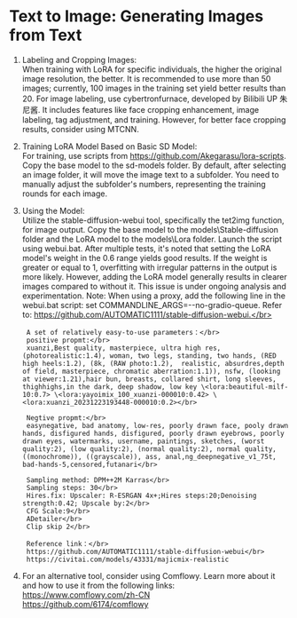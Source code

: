 # **Text to Image: Generating Images from Text**
1. Labeling and Cropping Images:</br>
When training with LoRA for specific individuals, the higher the original image resolution, the better. It is recommended to use more than 50 images; currently, 100 images in the training set yield better results than 20. For image labeling, use cybertronfurnace, developed by Bilibili UP 朱尼酱. It includes features like face cropping enhancement, image labeling, tag adjustment, and training. However, for better face cropping results, consider using MTCNN.</br>

2. Training LoRA Model Based on Basic SD Model:</br>
For training, use scripts from https://github.com/Akegarasu/lora-scripts. Copy the base model to the sd-models folder. By default, after selecting an image folder, it will move the image text to a subfolder. You need to manually adjust the subfolder's numbers, representing the training rounds for each image.</br>

3. Using the Model:</br>
Utilize the stable-diffusion-webui tool, specifically the tet2img function, for image output. Copy the base model to the models\Stable-diffusion folder and the LoRA model to the models\Lora folder. Launch the script using webui.bat. After multiple tests, it's noted that setting the LoRA model's weight in the 0.6 range yields good results. If the weight is greater or equal to 1, overfitting with irregular patterns in the output is more likely. However, adding the LoRA model generally results in clearer images compared to without it. This issue is under ongoing analysis and experimentation. Note: When using a proxy, add the following line in the webui.bat script: set COMMANDLINE_ARGS=--no-gradio-queue. Refer to: https://github.com/AUTOMATIC1111/stable-diffusion-webui.</br>

        A set of relatively easy-to-use parameters：</br>
        positive propmt:</br>
        xuanzi,Best quality, masterpiece, ultra high res, (photorealistic:1.4), woman, two legs, standing, two hands, (RED high heels:1.2), (8k, (RAW photo:1.2),  realistic, absurdres,depth of field, masterpiece, chromatic aberration:1.1)), nsfw, (looking at viewer:1.21),hair bun, breasts, collared shirt, long sleeves, thighhighs,in the dark, deep shadow, low key \<lora:beautiful-milf-10:0.7> \<lora:yayoimix_100_xuanzi-000010:0.42> \<lora:xuanzi_20231223193448-000010:0.2></br>

        Negtive propmt:</br>
        easynegative, bad anatomy, low-res, poorly drawn face, pooly drawn hands, disfigured hands, disfigured, poorly drawn eyebrows, poorly drawn eyes, watermarks, username, paintings, sketches, (worst quality:2), (low quality:2), (normal quality:2), normal quality, ((monochrome)), ((grayscale)), ass, anal,ng_deepnegative_v1_75t, bad-hands-5,censored,futanari</br>

        Sampling method: DPM++2M Karras</br>
        Sampling steps: 30</br>
        Hires.fix: Upscaler: R-ESRGAN 4x+;Hires steps:20;Denoising strength:0.42; Upscale by:2</br>
        CFG Scale:9</br>
        ADetailer</br>
        Clip skip 2</br>

        Reference link：</br>
        https://github.com/AUTOMATIC1111/stable-diffusion-webui</br>
        https://civitai.com/models/43331/majicmix-realistic

4. For an alternative tool, consider using Comflowy. Learn more about it and how to use it from the following links:</br>
https://www.comflowy.com/zh-CN</br>
https://github.com/6174/comflowy</br>